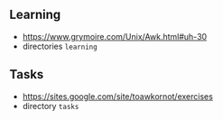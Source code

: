 ## Learning
* https://www.grymoire.com/Unix/Awk.html#uh-30
* directories `learning`

## Tasks
* https://sites.google.com/site/toawkornot/exercises
* directory `tasks`
